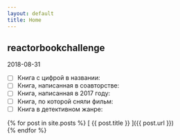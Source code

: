 ```yaml
---
layout: default
title: Home
---
```


<article class="post">
  <h1 class="post-title">reactorbookchallеnge</h1>
  <time datetime="{{ page.date | date_to_xmlschema }}" class="post-date">2018-08-31</time>
  

- [ ] Книга с цифрой в названии:  
- [ ] Книга, написанная в соавторстве:  
- [ ] Книга, написанная в 2017 году:  
- [ ] Книга, по которой сняли фильм:  
- [ ] Книга в детективном жанре:  

{% for post in site.posts %}
  [ {{ post.title }} ]({{ post.url }}) <!--  &raquo;  {{ post.date | date: "%Y-%m-%d" }} -->  
{% endfor %}

</article>

